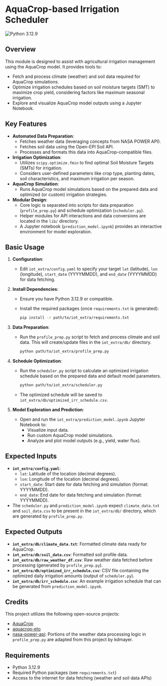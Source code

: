 # AquaCrop-based Irrigation Scheduler

![Python 3.12.9](https://img.shields.io/badge/python-3.12.9-blue.svg)

## Overview

This module is designed to assist with agricultural irrigation management using the AquaCrop model. It provides tools to:

* Fetch and process climate (weather) and soil data required for AquaCrop simulations.
* Optimize irrigation schedules based on soil moisture targets (SMT) to maximize crop yield, considering factors like maximum seasonal irrigation.
* Explore and visualize AquaCrop model outputs using a Jupyter Notebook.

## Key Features

* **Automated Data Preparation**:
  * Fetches weather data (leveraging concepts from NASA POWER API).
  * Fetches soil data using the Open-EPI Soil API.
  * Processes and formats this data into AquaCrop-compatible files.
* **Irrigation Optimization**:
  * Utilizes `scipy.optimize.fmin` to find optimal Soil Moisture Targets (SMTs) for irrigation.
  * Considers user-defined parameters like crop type, planting dates, soil characteristics, and maximum irrigation per season.
* **AquaCrop Simulation**:
  * Runs AquaCrop model simulations based on the prepared data and optimized (or custom) irrigation strategies.
* **Modular Design**:
  * Core logic is separated into scripts for data preparation (`profile_prep.py`) and schedule optimization (`scheduler.py`).
  * Helper modules for API interactions and data conversions are located in the `lib/` directory.
  * A Jupyter notebook (`prediction_model.ipynb`) provides an interactive environment for model exploration.

## Basic Usage

1. **Configuration**:
   * Edit `iot_extra/config.yaml` to specify your target `lat` (latitude), `lon` (longitude), `start_date` (YYYYMMDD), and `end_date` (YYYYMMDD) for data fetching.

2. **Install Dependencies**:
   * Ensure you have Python 3.12.9 or compatible.
   * Install the required packages (once `requirements.txt` is generated):

     ```bash
     pip install -r path/to/iot_extra/requirements.txt
     ```

3. **Data Preparation**:
   * Run the `profile_prep.py` script to fetch and process climate and soil data. This will create/update files in the `iot_extra/db/` directory.

     ```bash
     python path/to/iot_extra/profile_prep.py
     ```

4. **Schedule Optimization**:
   * Run the `scheduler.py` script to calculate an optimized irrigation schedule based on the prepared data and default model parameters.

     ```bash
     python path/to/iot_extra/scheduler.py
     ```

   * The optimized schedule will be saved to `iot_extra/db/optimized_irr_schedule.csv`.

5. **Model Exploration and Prediction**:
   * Open and run the `iot_extra/prediction_model.ipynb` Jupyter Notebook to:
     * Visualize input data.
     * Run custom AquaCrop model simulations.
     * Analyze and plot model outputs (e.g., yield, water flux).

## Expected Inputs

* **`iot_extra/config.yaml`**:
  * `lat`: Latitude of the location (decimal degrees).
  * `lon`: Longitude of the location (decimal degrees).
  * `start_date`: Start date for data fetching and simulation (format: YYYYMMDD).
  * `end_date`: End date for data fetching and simulation (format: YYYYMMDD).
* The `scheduler.py` and `prediction_model.ipynb` expect `climate_data.txt` and `soil_data.csv` to be present in the `iot_extra/db/` directory, which are generated by `profile_prep.py`.

## Expected Outputs

* **`iot_extra/db/climate_data.txt`**: Formatted climate data ready for AquaCrop.
* **`iot_extra/db/soil_data.csv`**: Formatted soil profile data.
* **`iot_extra/db/raw_weather_df.csv`**: Raw weather data fetched before processing (generated by `profile_prep.py`).
* **`iot_extra/db/optimized_irr_schedule.csv`**: CSV file containing the optimized daily irrigation amounts (output of `scheduler.py`).
* **`iot_extra/db/irr_schedule.csv`**: An example irrigation schedule that can be generated from `prediction_model.ipynb`.

## Credits

This project utilizes the following open-source projects:

* [AquaCrop](https://github.com/aquacropos/aquacrop?tab=readme-ov-file)
* [aquacrop-eto](https://github.com/aquacropos/aquacrop-eto)
* [nasa-power-api](https://github.com/kdmayer/nasa-power-api): Portions of the weather data processing logic in `profile_prep.py` are adapted from this project by kdmayer.

## Requirements

* Python 3.12.9
* Required Python packages (see `requirements.txt`)
* Access to the internet for data fetching (weather and soil data APIs)
